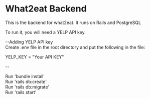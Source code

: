 # What2eat Backend

This is the backend for what2eat. It runs on Rails and PostgreSQL

To run it, you will need a YELP API key.

--Adding YELP API key
<br />
Create .env file in the root directory and put the following in the file:

YELP_KEY = "Your API KEY"

--

Run 'bundle install'
<br />
Run 'rails db:create'
<br />
Run 'rails db:migrate'
<br />
Run 'rails start'
